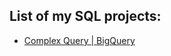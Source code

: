 ## List of my SQL projects:
 - [Complex Query | BigQuery](https://github.com/sydibyd/SQL/tree/main/Complex%20query)
